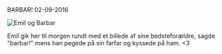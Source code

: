 BARBAR!
02-09-2016


![Emil og Barbar](http://static.logiskhave.dk/20160902_barbar_og_emil.png)

Emil gik her til morgen rundt med et billede af sine bedsteforældre, sagde "barbar!" mens han pegede på sin farfar og kyssede på ham. <3
